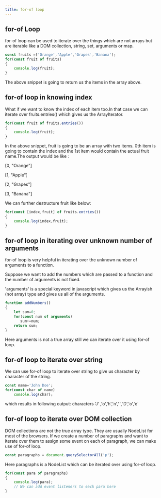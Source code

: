 ```yaml
---
title: for-of loop
---
```


## for-of Loop

for-of loop can be used to iterate over the things which are not arrays but are iterable like a DOM collection, string, set, arguments or map.

```javascript
const fruits =['Orange','Apple','Grapes','Banana'];
for(const fruit of fruits)
{
    console.log(fruit);
}
```

The above snippet is going to return us the items in the array above.

## for-of loop in knowing index
What if we want to know the index of each item too.In that case we can iterate over fruits.entries() which gives us the ArrayIterator.

```javascript
for(const fruit of fruits.entries())
{
    console.log(fruit);
}
```
In the above snippet, fruit is going to be an array with two items. 0th item is going to contain the index and the 1st item would contain the actual fruit name.The output would be like :

[0, "Orange"]

[1, "Apple"]

[2, "Grapes"]

[3, "Banana"]

We can further destructure fruit like below:

```javascript
for(const [index,fruit] of fruits.entries())
{
    console.log(index,fruit);
}
```

## for-of loop in iterating over unknown number of arguments

for-of loop is very helpful in iterating over the unknown number of arguments to a function. 

Suppose we want to add the numbers which are passed to a function and the number of arguments is not fixed.

'arguments' is a special keyword in javascript which gives us the Arrayish (not array) type and gives us all of the arguments.

```javascript
function addNumbers()
{
    let sum=0;
    for(const num of arguments)
       sum+=num;
    return sum;
}
```

Here arguments is not a true array still we can iterate over it using for-of loop.

## for-of loop to iterate over string

We can use for-of loop to iterate over string to give us character by character of the string.

```javascript
const name='John Doe';
for(const char of name)
    console.log(char); 
```
which results in following output:
characters 'J' ,'o','h','n',' ','D','o','e'

## for-of loop to iterate over DOM collection

DOM collections are not the true array type. They are usually NodeList for most of the browsers. If we create a number of paragraphs and want to iterate over them to assign some event on each of paragraph, we can make use of for-of loop.

```javascript
const paragraphs = document.querySelectorAll('p');
```

Here paragraphs is a NodeList which can be iterated over using for-of loop.

```javascript
for(const para of paragraphs)
{
    console.log(para);
    // We can add event listeners to each para here
}
```